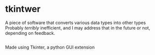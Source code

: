 # tkintwer
A piece of software that converts various data types into other types <br />
Probably <em>terribly</em> inefficient, and I may address that in the future or not, depending on feedback. <br />

##
Made using Tkinter, a python GUI extension
